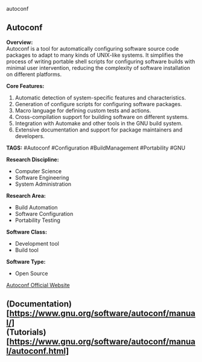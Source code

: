 autoconf
## Autoconf

**Overview:**  
Autoconf is a tool for automatically configuring software source code packages to adapt to many kinds of UNIX-like systems. It simplifies the process of writing portable shell scripts for configuring software builds with minimal user intervention, reducing the complexity of software installation on different platforms.

**Core Features:**  
1. Automatic detection of system-specific features and characteristics.
2. Generation of configure scripts for configuring software packages.
3. Macro language for defining custom tests and actions.
4. Cross-compilation support for building software on different systems.
5. Integration with Automake and other tools in the GNU build system.
6. Extensive documentation and support for package maintainers and developers.

**TAGS:** #Autoconf #Configuration #BuildManagement #Portability #GNU

**Research Discipline:**
- Computer Science
- Software Engineering
- System Administration

**Research Area:**
- Build Automation
- Software Configuration
- Portability Testing

**Software Class:**
- Development tool
- Build tool

**Software Type:**
- Open Source

[Autoconf Official Website](https://www.gnu.org/software/autoconf/)

(Documentation)[https://www.gnu.org/software/autoconf/manual/]  
(Tutorials)[https://www.gnu.org/software/autoconf/manual/autoconf.html]
--------------------------------------
